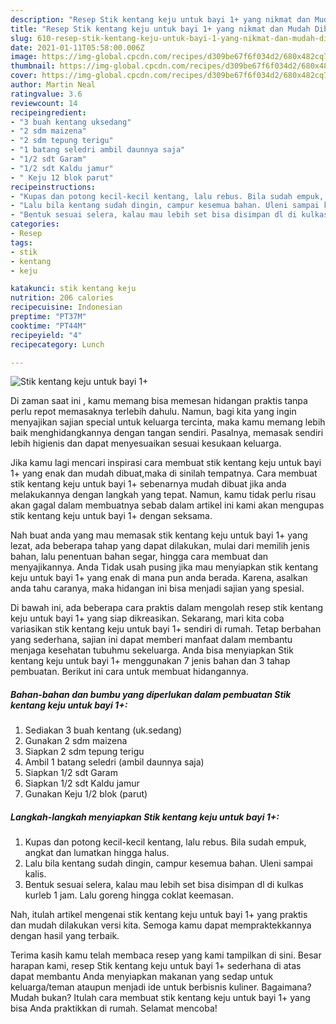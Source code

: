 ```yaml
---
description: "Resep Stik kentang keju untuk bayi 1+ yang nikmat dan Mudah Dibuat"
title: "Resep Stik kentang keju untuk bayi 1+ yang nikmat dan Mudah Dibuat"
slug: 610-resep-stik-kentang-keju-untuk-bayi-1-yang-nikmat-dan-mudah-dibuat
date: 2021-01-11T05:58:00.006Z
image: https://img-global.cpcdn.com/recipes/d309be67f6f034d2/680x482cq70/stik-kentang-keju-untuk-bayi-1-foto-resep-utama.jpg
thumbnail: https://img-global.cpcdn.com/recipes/d309be67f6f034d2/680x482cq70/stik-kentang-keju-untuk-bayi-1-foto-resep-utama.jpg
cover: https://img-global.cpcdn.com/recipes/d309be67f6f034d2/680x482cq70/stik-kentang-keju-untuk-bayi-1-foto-resep-utama.jpg
author: Martin Neal
ratingvalue: 3.6
reviewcount: 14
recipeingredient:
- "3 buah kentang uksedang"
- "2 sdm maizena"
- "2 sdm tepung terigu"
- "1 batang seledri ambil daunnya saja"
- "1/2 sdt Garam"
- "1/2 sdt Kaldu jamur"
- " Keju 12 blok parut"
recipeinstructions:
- "Kupas dan potong kecil-kecil kentang, lalu rebus. Bila sudah empuk, angkat dan lumatkan hingga halus."
- "Lalu bila kentang sudah dingin, campur kesemua bahan. Uleni sampai kalis."
- "Bentuk sesuai selera, kalau mau lebih set bisa disimpan dl di kulkas kurleb 1 jam. Lalu goreng hingga coklat keemasan."
categories:
- Resep
tags:
- stik
- kentang
- keju

katakunci: stik kentang keju 
nutrition: 206 calories
recipecuisine: Indonesian
preptime: "PT37M"
cooktime: "PT44M"
recipeyield: "4"
recipecategory: Lunch

---
```



![Stik kentang keju untuk bayi 1+](https://img-global.cpcdn.com/recipes/d309be67f6f034d2/680x482cq70/stik-kentang-keju-untuk-bayi-1-foto-resep-utama.jpg)

Di zaman  saat ini , kamu memang bisa memesan hidangan praktis tanpa perlu repot memasaknya terlebih dahulu. Namun, bagi kita yang ingin menyajikan sajian special untuk keluarga tercinta, maka kamu memang lebih baik menghidangkannya dengan tangan sendiri. Pasalnya, memasak sendiri lebih higienis dan dapat menyesuaikan sesuai kesukaan keluarga.

Jika kamu lagi mencari inspirasi cara membuat stik kentang keju untuk bayi 1+ yang enak dan mudah dibuat,maka di sinilah tempatnya. Cara membuat stik kentang keju untuk bayi 1+  sebenarnya mudah dibuat jika anda melakukannya dengan langkah yang tepat. Namun, kamu tidak perlu risau akan gagal dalam membuatnya 
sebab dalam artikel ini kami akan mengupas stik kentang keju untuk bayi 1+ dengan seksama.  



Nah buat anda yang mau memasak stik kentang keju untuk bayi 1+ yang lezat, ada beberapa tahap yang dapat dilakukan, mulai dari memilih jenis bahan, lalu penentuan bahan segar, hingga cara membuat dan menyajikannya. Anda Tidak usah pusing jika mau menyiapkan stik kentang keju untuk bayi 1+ yang enak di mana pun anda berada. Karena, asalkan anda  tahu caranya, maka hidangan ini bisa menjadi sajian yang spesial.

Di bawah ini, ada beberapa cara praktis  dalam mengolah resep stik kentang keju untuk bayi 1+ yang siap dikreasikan. Sekarang, mari kita coba variasikan stik kentang keju untuk bayi 1+ sendiri di rumah. Tetap berbahan yang sederhana, sajian ini dapat memberi manfaat dalam membantu menjaga kesehatan tubuhmu sekeluarga. Anda bisa menyiapkan Stik kentang keju untuk bayi 1+ menggunakan 7 jenis bahan dan 3 tahap pembuatan. Berikut ini cara untuk membuat hidangannya.

<!--inarticleads1-->

##### Bahan-bahan dan bumbu yang diperlukan dalam pembuatan Stik kentang keju untuk bayi 1+:

1. Sediakan 3 buah kentang (uk.sedang)
1. Gunakan 2 sdm maizena
1. Siapkan 2 sdm tepung terigu
1. Ambil 1 batang seledri (ambil daunnya saja)
1. Siapkan 1/2 sdt Garam
1. Siapkan 1/2 sdt Kaldu jamur
1. Gunakan  Keju 1/2 blok (parut)




<!--inarticleads2-->

##### Langkah-langkah menyiapkan Stik kentang keju untuk bayi 1+:

1. Kupas dan potong kecil-kecil kentang, lalu rebus. Bila sudah empuk, angkat dan lumatkan hingga halus.
1. Lalu bila kentang sudah dingin, campur kesemua bahan. Uleni sampai kalis.
1. Bentuk sesuai selera, kalau mau lebih set bisa disimpan dl di kulkas kurleb 1 jam. Lalu goreng hingga coklat keemasan.




Nah, itulah artikel mengenai  stik kentang keju untuk bayi 1+  yang praktis dan mudah dilakukan versi kita. Semoga kamu dapat mempraktekkannya dengan hasil yang terbaik. 

Terima kasih kamu telah membaca resep yang kami tampilkan di sini. Besar harapan kami, resep  Stik kentang keju untuk bayi 1+ sederhana di atas dapat membantu Anda menyiapkan makanan yang sedap untuk keluarga/teman ataupun menjadi ide untuk berbisnis kuliner. Bagaimana? Mudah bukan? Itulah cara membuat stik kentang keju untuk bayi 1+ yang bisa Anda praktikkan di rumah. Selamat mencoba!

